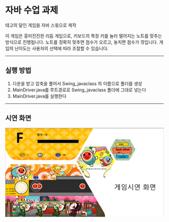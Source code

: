 # 자바 수업 과제

태고의 달인 게임을 자바 스윙으로 제작

이 게임은 흥미진진한 리듬 게임으로, 키보드의 특정 키를 눌러 떨어지는 노트를 맞추는 방식으로 진행됩니다. 노트를 정확히 맞추면 점수가 오르고, 놓치면 점수가 깎입니다. 게임의 난이도는 사용자의 선택에 따라 조절할 수 있습니다.

---

## 실행 방법

1. 다운을 받고 압축을 풀어서 Swing_javaclass 의 이름으로 폴더를 생성
2. MainDriver.java를 루트경로로 Swing_javaclass 폴더에 그대로 넣는다
3. MainDriver.java를 실행한다

---

## 시연 화면

![taigo](./taigo.png)
